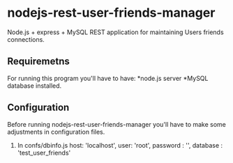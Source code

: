# nodejs-rest-user-friends-manager
Node.js + express + MySQL REST application for maintaining Users friends connections.

## Requiremetns
For running this program you'll have to have:
*node.js server
*MySQL database
installed.

## Configuration
Before running nodejs-rest-user-friends-manager you'll have to make some adjustments in configuration files.
1. In confs/dbinfo.js
	host: 'localhost',
	user: 'root',
	password : '',
	database : 'test_user_friends'
